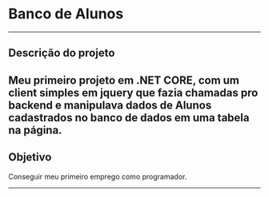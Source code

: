 # Banco de Alunos
---
## Descrição do projeto

Meu primeiro projeto em .NET CORE, com um client simples em jquery que fazia chamadas pro backend e manipulava dados de Alunos cadastrados no banco de dados em uma tabela na página.
---

## Objetivo

Conseguir meu primeiro emprego como programador.

---



